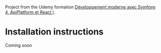 Project from the Udemy formation [Développement moderne avec Symfony 4, ApiPlatform et React !](https://www.udemy.com/course/symfony-api-platform-react/).

# Installation instructions

Coming soon
